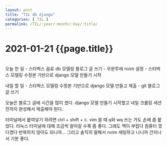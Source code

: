```yaml
---
layout: post
title: "TIL db django"
categories: [ TIL ]
permalink: /TIL/:year/:month/:day/:title/
---
```


# 2021-01-21 {{page.title}}
&nbsp;  
오늘 한 일
    - 스타벅스 음료 db 모델링 블로그 글 쓰기
    - 우분투에 nvim 설정
    - 스타벅스 모델링 수정본 기반으로 django 모델 만들기 시작

내일 할 일
    - 스타벅스 모델링 수정본 기반으로 django 모델 만들고 제출
    - git 블로그 글 쓰기

오늘은 블로그 글에 시간을 많이 썼다. django 모델 만들기 시작했고 내일 크롤링 세션 전까지 완성해서 제출해야 된다.  

터미널에서 붙여넣기 하려면 ctrl + shift + c. vim 쓸 때 q와 wq 쓰는 거도 손에 좀 붙었다. 리눅스 터미널에 대해 조금씩 알아갈 수록 좀 좋다. 그래도 맥이 부럽다 컴퓨터 껐다켰다 반복하지 않아도 되니까... 그리고 솔직히 말해서 nvim 세팅하고 나니까 간지나서 기분 좋다.